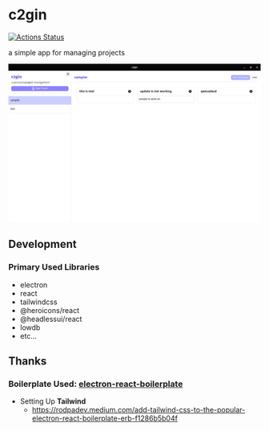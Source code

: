 # c2gin

[![Actions Status](https://github.com/TheBoringDude/c2gin/workflows/Test/badge.svg)](https://github.com/TheBoringDude/c2gin/actions)

a simple app for managing projects

![screenshot](./screenshot.png)

## Development

### Primary Used Libraries

- electron
- react
- tailwindcss
- @heroicons/react
- @headlessui/react
- lowdb
- etc...

## Thanks

### Boilerplate Used: [electron-react-boilerplate](https://github.com/electron-react-boilerplate/electron-react-boilerplate)

- Setting Up **Tailwind**
  - https://rodpadev.medium.com/add-tailwind-css-to-the-popular-electron-react-boilerplate-erb-f1286b5b04f
